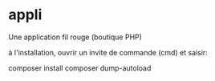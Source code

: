 # appli
Une application fil rouge (boutique PHP)

à l'installation, ouvrir un invite de commande (cmd) et saisir:

composer install
composer dump-autoload
